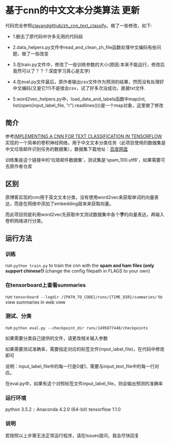 # 基于cnn的中文文本分类算法 更新

代码完全参照[clayandgithub/zh_cnn_text_classify](https://github.com/clayandgithub/zh_cnn_text_classify)。做了一些修改，如下:

- 1.删去了原代码中许多无用的代码段

- 2.data_helpers.py文件中read_and_clean_zh_file函数处理中文编码有些问题，做了一些改变


- 3.在train.py文件中，修改了一些训练参数的大小(原因:本来不能运行，修改后竟然可以了？？？深度学习真心是玄学)

- 4.在eval.py文件最后，原作者输出csv文件作为预测的结果，然而没有处理好中文编码(又是它!!!)不是很会csv，试了好多次没成功，直接txt文件.

- 5.word2vec_helpers.py中，load_data_and_labels函数中map(int, list(open(input_label_file, "r").readlines()))是一个map对象，这里做了修改


## 简介
参考[IMPLEMENTING A CNN FOR TEXT CLASSIFICATION IN TENSORFLOW](http://www.wildml.com/2015/12/implementing-a-cnn-for-text-classification-in-tensorflow/)实现的一个简单的卷积神经网络，用于中文文本分类任务（此项目使用的数据集是中文垃圾邮件识别任务的数据集），数据集下载地址：[百度网盘](https://pan.baidu.com/s/1i4HaYTB)

训练集是这个链接中的‘垃圾邮件数据集’，测试集是'spam_100.utf8'，如果需要可去原作者仓库

## 区别
原博客实现的cnn用于英文文本分类，没有使用word2vec来获取单词的向量表达，而是在网络中添加了embedding层来来获取向量。

而此项目则是利用word2vec先获取中文测试数据集中各个<strong>字</strong>的向量表达，再输入卷积网络进行分类。

## 运行方法

### 训练
run `python train.py` to train the cnn with the <strong>spam and ham files (only support chinese!)</strong> (change the config filepath in FLAGS to your own)

### 在tensorboard上查看summaries
run `tensorboard --logdir /{PATH_TO_CODE}/runs/{TIME_DIR}/summaries/` to view summaries in web view

### 测试、分类
run `python eval.py --checkpoint_dir runs/1495877448/checkpoints`

如果需要分类自己提供的文件，请更改相关输入参数

如果需要测试准确率，需要指定对应的标签文件(input_label_file)，在代码中修改即可

说明：input_label_file中的每一行是0或1，需要与input_text_file中的每一行对应。

在eval.py中，如果有这个对照标签文件input_label_file，则会输出预测的准确率

### 运行环境
python 3.5.2 :: Anaconda 4.2.0 (64-bit)
tensorflow 1.1.0

### 说明
若按照以上步骤无法正常运行程序，请在Issues提问，我会尽快回复

